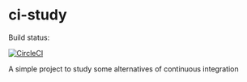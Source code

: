 # ci-study

Build status:

[![CircleCI](https://circleci.com/gh/thiago-rezende/ci-study/tree/master.svg?style=svg)](https://circleci.com/gh/thiago-rezende/ci-study/tree/master)

A simple project to study some alternatives of continuous integration
